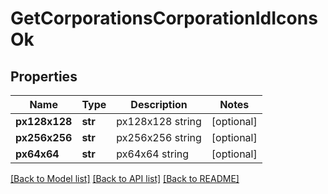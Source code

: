 # GetCorporationsCorporationIdIconsOk

## Properties
Name | Type | Description | Notes
------------ | ------------- | ------------- | -------------
**px128x128** | **str** | px128x128 string | [optional] 
**px256x256** | **str** | px256x256 string | [optional] 
**px64x64** | **str** | px64x64 string | [optional] 

[[Back to Model list]](../README.md#documentation-for-models) [[Back to API list]](../README.md#documentation-for-api-endpoints) [[Back to README]](../README.md)


